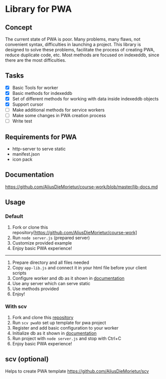 # Library for PWA

## Concept
The current state of PWA is poor. Many problems, many flaws, not convenient syntax, difficulties in launching a project. This library is designed to solve these problems, facilitate the process of creating PWA, reduce duplicate code, etc. Most methods are focused on indexeddb, since there are the most difficulties.

## Tasks
- [x] Basic Tools for worker
- [x] Basic methods for indexeddb
- [x] Set of different methods for working with data inside indexeddb objects
- [x] Support cursor
- [ ] Make additional methods for service workers
- [ ] Make some changes in PWA creation process
- [ ] Write test

## Requirements for PWA
* http-server to serve static
* manifest.json
* icon pack

## Documentation
https://github.com/AliusDieMorietur/course-work/blob/master/lib-docs.md

## Usage
### Default
1. Fork or clone this repository[https://github.com/AliusDieMorietur/course-work]
2. Run <code>node server.js</code> (prepared server) 
3. Customize provided example
4. Enjoy basic PWA experience!
---
1. Prepare directory and all files needed
2. Copy <code>app-lib.js</code> and connect it in your html file before your client scripts
4. Configure worker and db as it shown in [documentation](https://github.com/AliusDieMorietur/course-work/blob/master/lib-docs.md)
5. Use any server which can serve static
6. Use methods provided
7. Enjoy!


### With scv
1. Fork and clone this [repository](https://github.com/AliusDieMorietur/scv)
2. Run <code>scv pwa</code>to set up template for pwa project
3. Register and add basic configuration to your worker 
4. Initialize db as it shown in [documentation](https://github.com/AliusDieMorietur/course-work/blob/master/lib-docs.md)
5. Run project with <code>node server.js</code> and stop with Ctrl+C
6. Enjoy basic PWA experience!


## scv (optional)
Helps to create PWA template
https://github.com/AliusDieMorietur/scv

